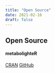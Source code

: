 ```yaml
---
title: "Open Source"
date: 2021-02-16
draft: false
---
```


<link rel="stylesheet" href="https://stackpath.bootstrapcdn.com/bootstrap/4.4.1/css/bootstrap.min.css" integrity="sha384-Vkoo8x4CGsO3+Hhxv8T/Q5PaXtkKtu6ug5TOeNV6gBiFeWPGFN9MuhOf23Q9Ifjh" crossorigin="anonymous">


<h2 id="Open Source">
  <a href="Open Source"></a>
  Open Source
</h2>



<h4 id="metabolighteR">
  <a href="metabolighteR"></a>
  metabolighteR
</h4>

<a href="https://cran.r-project.org/web/packages/metabolighteR/index.html" class="badge badge-warning">CRAN</a> <a href="https://github.com/aberHRML/metabolighteR" class="badge badge-info">GitHub</a>

